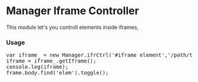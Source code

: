 <h1>Manager Iframe Controller</h1>
<p>
	This module let's you controll elements inside iframes,
</p> 

<h3>Usage</h3>
<pre class="mngr-code jsHigh">
var iframe_ = new Manager.ifrCtrl('#iframe element','/path/to/someurl');
iframe = iframe_.getIframe();
console.log(iframe);
frame.body.find('elem').toggle();
</pre>
